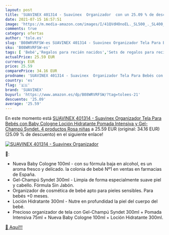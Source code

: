 ```yaml
---
layout: post
title: 'SUAVINEX 401314 - Suavinex  Organizador  con un 25.09 % de descuento'
date: 2021-07-15 16:57:51
image: 'https://m.media-amazon.com/images/I/41QVdHOnoEL._SL500_._SL400_.jpg'
comments: true
category: ofertas
author: 'tole.es'
slug: 'B08WRVRFSW-es SUAVINEX 401314 - Suavinex Organizador Tela Para Bebés con...'
sku: 'B08WRVRFSW-es'
tags: [ 'Bebé','Regalos para recién nacidos','Sets de regalos para recién nacidos','bebés','suavinex', ]
actualPrice: 25.59 EUR
currency: EUR
price: 25.59
comparePrice: 34.16 EUR
prodname: 'SUAVINEX 401314 - Suavinex  Organizador Tela Para Bebés con Baby Cologne  Loción Hidratante  Pomada Intensiva y Gel-Champú Syndet. 4 productos  Rosa  niñas'
country: 'es'
flag: '🇪🇸'
brand: 'SUAVINEX'
buyurl: 'https://www.amazon.es/dp/B08WRVRFSW/?tag=tolees-21'
descuento: '25.09'
average: '25.59'
---
```


En este momento está [SUAVINEX 401314 - Suavinex  Organizador Tela Para Bebés con Baby Cologne  Loción Hidratante  Pomada Intensiva y Gel-Champú Syndet. 4 productos  Rosa  niñas](https://www.amazon.es/dp/B08WRVRFSW/?tag=tolees-21) a 25.59 EUR (original: 34.16 EUR) (25.09 %  de descuento) en el siguiente enlace!

[![SUAVINEX 401314 - Suavinex  Organizador ](https://m.media-amazon.com/images/I/41QVdHOnoEL._SL500_._SL400_.jpg)](https://www.amazon.es/dp/B08WRVRFSW/?tag=tolees-21)

🔎:

- Nueva Baby Cologne 100ml - con su fórmula baja en alcohol, es un aroma fresco y delicado. la colonia de bebé Nº1 en ventas en farmacias de España.
- Gel-Champú Syndet 300ml - Limpia de forma especialmente suave piel y cabello. Fórmula Sin Jabón.
- Organizador de cosmética de bebé apto para pieles sensibles. Para bebés +0 meses.
- Loción Hidratante 300ml - Nutre en profundidad la piel del cuerpo del bebé.
- Precioso organizador de tela con Gel-Champú Syndet 300ml + Pomada Intensiva 75ml + Nueva Baby Cologne 100ml + Loción Hidratante 300ml.

[🛒 Aquí!!!](https://www.amazon.es/dp/B08WRVRFSW/?tag=tolees-21)
